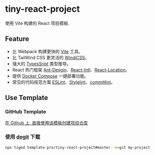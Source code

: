 # tiny-react-project

使用 Vite 构建的 React 项目模板.

## Feature

- 比 Webpack 构建更快的 [Vite](https://cn.vitejs.dev/) 工具。
- 比 TailWind CSS 更灵活的 [WindiCSS](https://windicss.org/)。
- 强大的 [TypesSript](https://www.typescriptlang.org/) 类型推导。
- React 热门框架 [Ant-Desgin](https://ant.design/index-cn)、[React-Intl](https://formatjs.io/docs/react-intl/)、[React-Location](https://react-location.tanstack.com/)。
- 提供 [Docker Compose](https://docs.docker.com/compose/) 一键部署功能。
- 常见的代码规范方案 [ESLint](https://eslint.org/)、[Stylelint](https://stylelint.io/)、[commitlint](https://commitlint.js.org/)。

## Use Template

### GitHub Template

[在 Github 上, 直接使用该模板创建项目仓库](https://github.com/template-pro/tiny-react-project/generate)

### 使用 [degit](https://github.com/Rich-Harris/degit) 下载

```bash
npx tiged template-pro/tiny-react-project#master -m=git my-project
```
